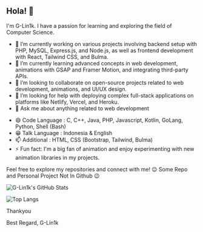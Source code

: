 ## Hola! 👋

<!--
**G-Lin1k/G-Lin1k** is a ✨ _special_ ✨ repository because its `README.md` (this file) appears on your GitHub profile.

Here are some ideas to get you started:
-->

I'm G-Lin1k. I have a passion for learning and exploring the field of Computer Science.

- 🔭 I’m currently working on various projects involving backend setup with PHP, MySQL, Express.js, and Node.js, as well as frontend development with React, Tailwind CSS, and Bulma.
- 🌱 I’m currently learning advanced concepts in web development, animations with GSAP and Framer Motion, and integrating third-party APIs.
- 👯 I’m looking to collaborate on open-source projects related to web development, animations, and UI/UX design.
- 🤔 I’m looking for help with deploying complex full-stack applications on platforms like Netlify, Vercel, and Heroku.
- 💬 Ask me about anything related to web development
<!--- 📫 How to reach me: [LinkedIn](https://www.linkedin.com/in/marjuenz-suparto/) | [Email](mailto:marjuenzo110@gmail.com) -->
- 😄 Code Language : C, C++, Java, PHP, Javascript, Kotlin, GoLang, Python, Shell (Bash)
- 😁 Talk Language : Indonesia & English
- 📫 Additional : HTML, CSS (Bootstrap, Tailwind, Bulma)
- ⚡ Fun fact: I'm a big fan of animation and enjoy experimenting with new animation libraries in my projects.

Feel free to explore my repositories and connect with me! 😉 Some Repo and Personal Project Not In Github 😉

![G-Lin1k's GitHub Stats](https://github-readme-stats.vercel.app/api?username=G-Lin1k&show_icons=true&theme=radical)

![Top Langs](https://github-readme-stats.vercel.app/api/top-langs/?username=G-Lin1k&layout=compact&theme=radical)

Thankyou

Best Regard,
G-Lin1k
